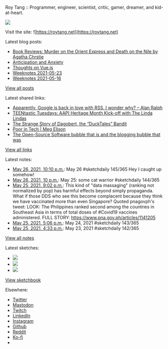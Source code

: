 Roy Tang :: Programmer, engineer, scientist, critic, gamer, dreamer, and kid-at-heart.

![](https://roytang.net/static/img/profile.jpg)

Visit the site: ![https://roytang.net](https://roytang.net)

Latest blog posts:

- [Book Reviews: Murder on the Orient Express and Death on the Nile by Agatha Chrstie](https://roytang.net/2021/05/orient-express-nile/)
- [Anticipation and Anxiety](https://roytang.net/2021/05/anticipation/)
- [Thoughts on Vue.js](https://roytang.net/2021/05/vuejs/)
- [Weeknotes 2021-05-23](https://roytang.net/2021/05/weeknotes-2021-05-23/)
- [Weeknotes 2021-05-16](https://roytang.net/2021/05/weeknotes-2021-05-16/)

[View all posts](https://roytang.net/blog)

Latest shared links:

- [Apparently, Google is back in love with RSS. I wonder why? – Alan Ralph](https://roytang.net/2021/05/apparently-google-is-back-in-love-with-rss-i-wonder-why-alan-ralph/)
- [TEENtastic Tuesdays: AAPI Heritage Month Kick-off with The Linda Lindas](https://roytang.net/2021/05/teentastic-tuesdays-aapi-heritage-month-kick-off-with-the-linda-lindas/)
- [The Strange Story of Dagobert, the “DuckTales” Bandit](https://roytang.net/2021/05/the-strange-story-of-dagobert-the-ducktales-bandit/)
- [Poor in Tech | Meg Elison](https://roytang.net/2021/05/poor-in-tech-meg-elison/)
- [The Open-Source Software bubble that is and the blogging bubble that was](https://roytang.net/2021/05/the-open-source-software-bubble-that-is-and-the-blogging-bubble-that-was/)

[View all links](https://roytang.net/links)

Latest notes:

- [May 26, 2021, 10:10 p.m.](https://roytang.net/2021/05/1397555731960786945/): May 26 #sketchdaily 145/365 Hey I caught up somehow!
- [May 26, 2021, 10 p.m.](https://roytang.net/2021/05/1397553127839043593/): May 25: some cat warrior #sketchdaily 144/365
- [May 25, 2021, 9:02 p.m.](https://roytang.net/2021/05/1397176143820722180/): This kind of &quot;data massaging&quot; (ranking not normalized by pop) has harmful effects beyond simply propaganda. What if those DDS who see this become complacent because they think we have vaccinated more than even Singapore? Quoted pnagovph&#x27;s tweet: LOOK: The Philippines ranked second among the countries in Southeast Asia in terms of total doses of #Covid19 vaccines administered. FULL STORY: https://www.pna.gov.ph/articles/1141205
- [May 25, 2021, 5:06 p.m.](https://roytang.net/2021/05/1397116856469647361/): May 24, 2021 #sketchdaily 143/365
- [May 25, 2021, 4:33 p.m.](https://roytang.net/2021/05/1397108522848976907/): May 23, 2021 #sketchdaily 142/365

[View all notes](https://roytang.net/notes)

Latest sketches:


- ![](https://roytang.net/media/cache/2a/59/2a59df85e3dcc8c70b168534ac063d27.jpg)
- ![](https://roytang.net/media/cache/ab/41/ab414799108152c3f0b54e383aac27eb.jpg)
- ![](https://roytang.net/media/cache/93/6a/936a03e6c65e4292e23ad58615a8f40c.jpg)

[View sketchbook](https://roytang.net/albums/sketchbook)


Elsewhere:

- [Twitter](https://twitter.com/roytang)
- [Mastodon](https://mastodon.technology/@roytang)
- [Twitch](https://twitch.tv/twitchyroy)
- [LinkedIn](https://www.linkedin.com/in/roytang)
- [Instagram](https://instagram.com/roytang0400)
- [Github](https://github.com/roytang)
- [Reddit](https://reddit.com/u/hungryroy)
- [Ko-fi](https://ko-fi.com/roytang)
- [](mailto:hello@roytang.net)